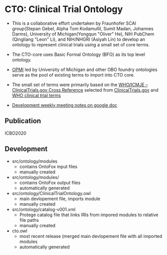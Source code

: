 # CTO: Clinical Trial Ontology

- This is a collaborative effort undertaken by Fraunhofer SCAI group(Stepan Gebel, Alpha Tom Kodamullil, Sumit Madan, Johannes Darms), University of Michigan(Yongqun "Oliver" He), NIH PubChem (Qingliang "Leon" Li), and NIH/NHGRI (Asiyah Lin) to develop an ontology to represent clinical trials using a small set of core terms. 

- The CTO-core uses Basic Formal Ontology (BFO) as its top level ontology.

- [OPMI](https://github.com/OPMI/opmi) led by University of Michigan and other OBO foundry ontologies serve as the pool of existing terms to import into CTO core.

- The small set of terms were primarily based on the [WHO/ICMJE – ClinicalTrials.gov Cross Reference](https://prsinfo.clinicaltrials.gov/trainTrainer/WHO-ICMJE-ClinTrialsgov-Cross-Ref.pdf) selected from [ClinicalTrials.gov](https://www.clinicaltrials.gov/) and [WHO clinical trial terms](https://www.who.int/ictrp/network/trds/en/) 

- [Development weekly meeting notes on google doc](https://docs.google.com/document/d/1VnmFhqFwfH3qcShiZUTO9ALF-3JKCs2oa3MQ2LotH6U/edit)

## Publication
ICBO2020 

## Development 

- src/ontology/modules
  - contains OntoFox input files
  - manually created 
- src/ontology/modules/
  - contains OntoFox output files
  - automatically generated
- src/ontology/ClinicalTrialOntology.owl
  -  main devlopement file, imports module
  - manually created 
- src/ontology/catalog-v001.xml
  - Protege catalog file that links IRIs from impored modules to relative file paths
  - manually created 
- cto.owl
  - most recent release (merged main devlopement file with all imported modules
  - automatically generated 
  
 
